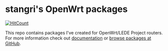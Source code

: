 # stangri's OpenWrt packages

[![HitCount](http://hits.dwyl.com/stangri/repoopenwrtmelmacnet.svg)](http://hits.dwyl.com/stangri/repoopenwrtmelmacnet)

This repo contains packages I've created for OpenWrt/LEDE Project routers. For more information check out [documentation](https://docs.openwrt.melmac.net) or [browse packages at GitHub](https://github.com/stangri/repo.openwrt.melmac.net).
